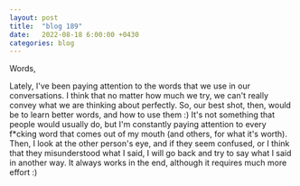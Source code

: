```yaml
---
layout: post
title:  "blog 189"
date:   2022-08-18 6:00:00 +0430
categories: blog
---
```


Words,

Lately, I've been paying attention to the words that we use in our conversations. I think that no matter how much we try, we can't really convey what we are thinking about perfectly. So, our best shot, then, would be to learn better words, and how to use them :) It's not something that people would usually do, but I'm constantly paying attention to every f*cking word that comes out of my mouth (and others, for what it's worth). Then, I look at the other person's eye, and if they seem confused, or I think that they misunderstood what I said, I will go back and try to say what I said in another way. It always works in the end, although it requires much more effort :)

